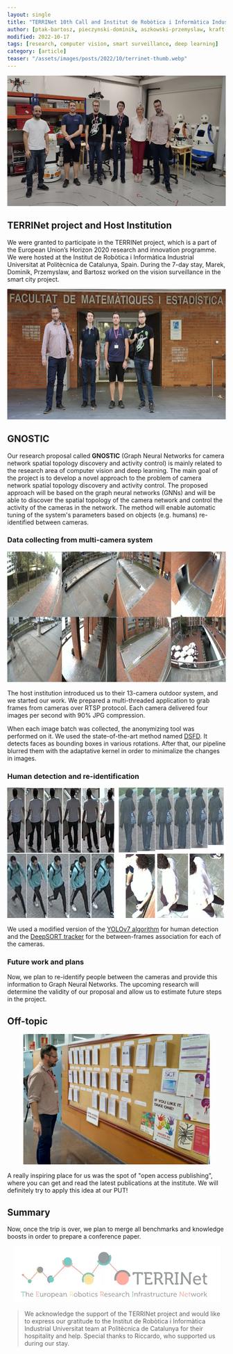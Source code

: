 ```yaml
---
layout: single
title: "TERRINet 10th Call and Institut de Robòtica i Informàtica Industrial Universitat at Politècnica de Catalunya"
author: [ptak-bartosz, pieczynski-dominik, aszkowski-przemyslaw, kraft-marek]
modified: 2022-10-17
tags: [research, computer vision, smart surveillance, deep learning]
category: [article]
teaser: "/assets/images/posts/2022/10/terrinet-thumb.webp"
---
```


<p align="center">
    <img src="/assets/images/posts/2022/10/team.webp" height="300px" />
</p>

## TERRINet project and Host Institution

We were granted to participate in the TERRINet project, which is a part of the European Union’s Horizon 2020 research and innovation programme. We were hosted at the Institut de Robòtica i Informàtica Industrial Universitat at Politècnica de Catalunya, Spain. During the 7-day stay, Marek, Dominik, Przemyslaw, and Bartosz worked on the vision surveillance in the smart city project.

<p align="center">
    <img src="/assets/images/posts/2022/10/team-front.webp" height="300px" />
</p>

## GNOSTIC

Our research proposal called **GNOSTIC** (Graph Neural Networks for camera network spatial topology discovery and activity control) is mainly related to the research area of computer vision and deep learning. The main goal of the project is to develop a novel approach to the problem of camera network spatial topology discovery and activity control. The proposed approach will be based on the graph neural networks (GNNs) and will be able to discover the spatial topology of the camera network and control the activity of the cameras in the network. The method will enable automatic tuning of the system's parameters based on objects (e.g. humans) re-identified between cameras.

### Data collecting from multi-camera system

<p align="center">
    <img src="/assets/images/posts/2022/10/cameras.webp" height="300px" />
</p>

The host institution introduced us to their 13-camera outdoor system, and we started our work. We prepared a multi-threaded application to grab frames from cameras over RTSP protocol. Each camera delivered four images per second with 90% JPG compression.

When each image batch was collected, the anonymizing tool was performed on it. We used the state-of-the-art method named [DSFD](https://github.com/hukkelas/DSFD-Pytorch-Inference). It detects faces as bounding boxes in various rotations. After that, our pipeline blurred them with the adaptative kernel in order to minimalize the changes in images. 

### Human detection and re-identification

<p align="center">
    <img src="/assets/images/posts/2022/10/reid.webp" height="300px" />
</p>

We used a modified version of the [YOLOv7 algorithm](https://github.com/WongKinYiu/yolov7) for human detection and the [DeepSORT tracker](https://github.com/nwojke/deep_sort) for the between-frames association for each of the cameras.

### Future work and plans

Now, we plan to re-identify people between the cameras and provide this information to Graph Neural Networks. The upcoming research will determine the validity of our proposal and allow us to estimate future steps in the project.


## Off-topic

<p align="center">
    <img src="/assets/images/posts/2022/10/public-access.webp" height="300px" />
</p>

A really inspiring place for us was the spot of "open access publishing", where you can get and read the latest publications at the institute. We will definitely try to apply this idea at our PUT!

## Summary

Now, once the trip is over, we plan to merge all benchmarks and knowledge boosts in order to prepare a conference paper.

<p align="center">
    <img src="/assets/images/posts/2022/03/terrinet.webp"/>
</p>

> We acknowledge the support of the TERRINet project and would like to express our gratitude to the Institut de Robòtica i Informàtica Industrial Universitat team at Politècnica de Catalunya for their hospitality and help. Special thanks to Riccardo, who supported us during our stay.
